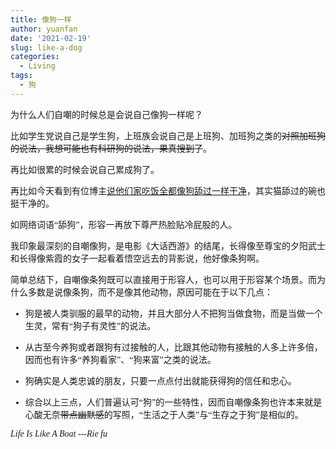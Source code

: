 ```yaml
---
title: 像狗一样
author: yuanfan
date: '2021-02-19'
slug: like-a-dog
categories:
  - Living
tags:
  - 狗
---
```


<font face="微软雅黑">为什么人们自嘲的时候总是会说自己像狗一样呢？

<!--more-->

比如学生党说自己是学生狗，上班族会说自己是上班狗、加班狗之类的~~对照加班狗的说法，我想可能也有科研狗的说法，果真搜到了~~。

再比如很累的时候会说自己累成狗了。

再比如今天看到有位博主[说他们家吃饭全都像狗舔过一样干净](https://yihui.org/cn/2020/06/dish-wash/ )，其实猫舔过的碗也挺干净的。

如网络词语“舔狗”，形容一再放下尊严热脸贴冷屁股的人。

我印象最深刻的自嘲像狗，是电影《大话西游》的结尾，长得像至尊宝的夕阳武士和长得像紫霞的女子一起看着悟空远去的背影说，他好像条狗啊。

简单总结下，自嘲像条狗既可以直接用于形容人，也可以用于形容某个场景。而为什么多数是说像条狗，而不是像其他动物，原因可能在于以下几点：

+ 狗是被人类驯服的最早的动物，并且大部分人不把狗当做食物，而是当做一个生灵，常有“狗子有灵性”的说法。

+ 从古至今养狗或者跟狗有过接触的人，比跟其他动物有接触的人多上许多倍，因而也有许多“养狗看家”、“狗来富”之类的说法。

+ 狗确实是人类忠诚的朋友，只要一点点付出就能获得狗的信任和忠心。

+ 综合以上三点，人们普遍认可“狗”的一些特性，因而自嘲像条狗也许本来就是心酸无奈~~带点幽默感~~的写照，“生活之于人类”与“生存之于狗”是相似的。

*Life Is Like A Boat ---Rie fu*
